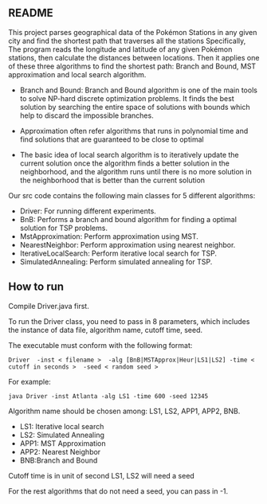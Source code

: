 ## README

This project parses geographical data of the Pokémon Stations in any given city and find the shortest path that traverses all the stations Specifically, The program reads the longitude and latitude of any given Pokémon stations, then calculate the distances between locations. Then it applies one of these three algorithms to find the shortest path: Branch and Bound, MST approximation and local search algorithm. 

- Branch and Bound: Branch and Bound algorithm is one of the main tools to solve NP-hard discrete optimization problems. It finds the best solution by searching the entire space of solutions with bounds which help to discard the impossible branches. 


- Approximation often refer algorithms that runs in polynomial time and find solutions that are guaranteed to be close to optimal
- The basic idea of local search algorithm is to iteratively update the current solution once the algorithm finds a better solution in the neighborhood, and the algorithm runs until there is no more solution in the neighborhood that is better than the current solution

Our src code contains the following main classes for 5 different algorithms:

- Driver: For running different experiments.
- BnB: Performs a branch and bound algorithm for finding a optimal solution for TSP problems.
- MstApproximation: Perform approximation using MST.
- NearestNeighbor: Perform approximation using nearest neighbor.
- IterativeLocalSearch: Perform iterative local search for TSP. 
- SimulatedAnnealing: Perform simulated annealing for TSP. 

## How to run

Compile Driver.java first.

To run the Driver class, you need to pass in 8 parameters, which includes the instance of data file, algorithm name, cutoff time, seed. 

The executable must conform with the following format:

 `Driver  -inst < filename >  -alg [BnB|MSTApprox|Heur|LS1|LS2] -time < cutoff in seconds >  -seed < random seed >`

For example:

`java Driver -inst Atlanta -alg LS1 -time 600 -seed 12345`

Algorithm name should be chosen among: LS1, LS2, APP1, APP2, BNB.

- LS1: Iterative local search
- LS2: Simulated Annealing
- APP1: MST Approximation
- APP2: Nearest Neighbor
- BNB:Branch and Bound

Cutoff time is in  unit of second
LS1, LS2 will need a seed 

For the rest algorithms that do not need a seed, you can pass in -1.
